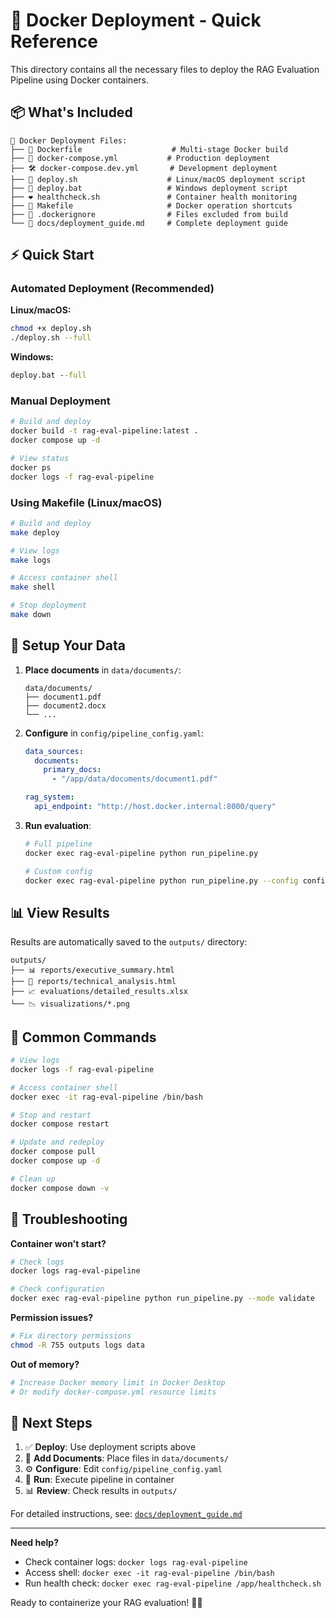 # 🐳 Docker Deployment - Quick Reference

This directory contains all the necessary files to deploy the RAG Evaluation Pipeline using Docker containers.

## 📦 **What's Included**

```
📁 Docker Deployment Files:
├── 🐳 Dockerfile                    # Multi-stage Docker build
├── 🔧 docker-compose.yml           # Production deployment
├── 🛠️ docker-compose.dev.yml       # Development deployment
├── 🚀 deploy.sh                    # Linux/macOS deployment script
├── 🚀 deploy.bat                   # Windows deployment script
├── ❤️ healthcheck.sh               # Container health monitoring
├── 🔧 Makefile                     # Docker operation shortcuts
├── 🚫 .dockerignore                # Files excluded from build
└── 📖 docs/deployment_guide.md     # Complete deployment guide
```

## ⚡ **Quick Start**

### **Automated Deployment (Recommended)**

**Linux/macOS:**
```bash
chmod +x deploy.sh
./deploy.sh --full
```

**Windows:**
```cmd
deploy.bat --full
```

### **Manual Deployment**

```bash
# Build and deploy
docker build -t rag-eval-pipeline:latest .
docker compose up -d

# View status
docker ps
docker logs -f rag-eval-pipeline
```

### **Using Makefile (Linux/macOS)**

```bash
# Build and deploy
make deploy

# View logs
make logs

# Access container shell
make shell

# Stop deployment
make down
```

## 📁 **Setup Your Data**

1. **Place documents** in `data/documents/`:
   ```
   data/documents/
   ├── document1.pdf
   ├── document2.docx
   └── ...
   ```

2. **Configure** in `config/pipeline_config.yaml`:
   ```yaml
   data_sources:
     documents:
       primary_docs:
         - "/app/data/documents/document1.pdf"
   
   rag_system:
     api_endpoint: "http://host.docker.internal:8000/query"
   ```

3. **Run evaluation**:
   ```bash
   # Full pipeline
   docker exec rag-eval-pipeline python run_pipeline.py
   
   # Custom config
   docker exec rag-eval-pipeline python run_pipeline.py --config config/my_config.yaml
   ```

## 📊 **View Results**

Results are automatically saved to the `outputs/` directory:

```
outputs/
├── 📊 reports/executive_summary.html
├── 🔧 reports/technical_analysis.html
├── 📈 evaluations/detailed_results.xlsx
└── 📉 visualizations/*.png
```

## 🔄 **Common Commands**

```bash
# View logs
docker logs -f rag-eval-pipeline

# Access container shell
docker exec -it rag-eval-pipeline /bin/bash

# Stop and restart
docker compose restart

# Update and redeploy
docker compose pull
docker compose up -d

# Clean up
docker compose down -v
```

## 🐛 **Troubleshooting**

**Container won't start?**
```bash
# Check logs
docker logs rag-eval-pipeline

# Check configuration
docker exec rag-eval-pipeline python run_pipeline.py --mode validate
```

**Permission issues?**
```bash
# Fix directory permissions
chmod -R 755 outputs logs data
```

**Out of memory?**
```bash
# Increase Docker memory limit in Docker Desktop
# Or modify docker-compose.yml resource limits
```

## 🔗 **Next Steps**

1. ✅ **Deploy**: Use deployment scripts above
2. 📁 **Add Documents**: Place files in `data/documents/`
3. ⚙️ **Configure**: Edit `config/pipeline_config.yaml`
4. 🚀 **Run**: Execute pipeline in container
5. 📊 **Review**: Check results in `outputs/`

For detailed instructions, see: [`docs/deployment_guide.md`](docs/deployment_guide.md)

---

**Need help?** 
- Check container logs: `docker logs rag-eval-pipeline`
- Access shell: `docker exec -it rag-eval-pipeline /bin/bash`
- Run health check: `docker exec rag-eval-pipeline /app/healthcheck.sh`

Ready to containerize your RAG evaluation! 🚀🐳
